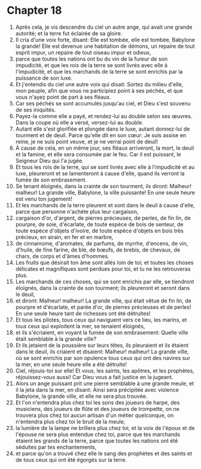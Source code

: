 # Chapter 18

1. Après cela, je vis descendre du ciel un autre ange, qui avait une grande autorité; et la terre fut éclairée de sa gloire.
2. Il cria d'une voix forte, disant: Elle est tombée, elle est tombée, Babylone la grande! Elle est devenue une habitation de démons, un repaire de tout esprit impur, un repaire de tout oiseau impur et odieux,
3. parce que toutes les nations ont bu du vin de la fureur de son impudicité, et que les rois de la terre se sont livrés avec elle à l'impudicité, et que les marchands de la terre se sont enrichis par la puissance de son luxe.
4. Et j'entendis du ciel une autre voix qui disait: Sortez du milieu d'elle, mon peuple, afin que vous ne participiez point à ses péchés, et que vous n'ayez point de part à ses fléaux.
5. Car ses péchés se sont accumulés jusqu'au ciel, et Dieu s'est souvenu de ses iniquités.
6. Payez-la comme elle a payé, et rendez-lui au double selon ses œuvres. Dans la coupe où elle a versé, versez-lui au double.
7. Autant elle s'est glorifiée et plongée dans le luxe, autant donnez-lui de tourment et de deuil. Parce qu'elle dit en son cœur: Je suis assise en reine, je ne suis point veuve, et je ne verrai point de deuil!
8. À cause de cela, en un même jour, ses fléaux arriveront, la mort, le deuil et la famine, et elle sera consumée par le feu. Car il est puissant, le Seigneur Dieu qui l'a jugée.
9. Et tous les rois de la terre, qui se sont livrés avec elle à l'impudicité et au luxe, pleureront et se lamenteront à cause d'elle, quand ils verront la fumée de son embrasement.
10. Se tenant éloignés, dans la crainte de son tourment, ils diront: Malheur! malheur! La grande ville, Babylone, la ville puissante! En une seule heure est venu ton jugement!
11. Et les marchands de la terre pleurent et sont dans le deuil à cause d'elle, parce que personne n'achète plus leur cargaison,
12. cargaison d'or, d'argent, de pierres précieuses, de perles, de fin lin, de pourpre, de soie, d'écarlate, de toute espèce de bois de senteur, de toute espèce d'objets d'ivoire, de toute espèce d'objets en bois très précieux, en airain, en fer et en marbre,
13. de cinnamome, d'aromates, de parfums, de myrrhe, d'encens, de vin, d'huile, de fine farine, de blé, de bœufs, de brebis, de chevaux, de chars, de corps et d'âmes d'hommes.
14. Les fruits que désirait ton âme sont allés loin de toi; et toutes les choses délicates et magnifiques sont perdues pour toi, et tu ne les retrouveras plus.
15. Les marchands de ces choses, qui se sont enrichis par elle, se tiendront éloignés, dans la crainte de son tourment; ils pleureront et seront dans le deuil,
16. et diront: Malheur! malheur! La grande ville, qui était vêtue de fin lin, de pourpre et d'écarlate, et parée d'or, de pierres précieuses et de perles! En une seule heure tant de richesses ont été détruites!
17. Et tous les pilotes, tous ceux qui naviguent vers ce lieu, les marins, et tous ceux qui exploitent la mer, se tenaient éloignés,
18. et ils s'écriaient, en voyant la fumée de son embrasement: Quelle ville était semblable à la grande ville?
19. Et ils jetaient de la poussière sur leurs têtes, ils pleuraient et ils étaient dans le deuil, ils criaient et disaient: Malheur! malheur! La grande ville, où se sont enrichis par son opulence tous ceux qui ont des navires sur la mer, en une seule heure elle a été détruite!
20. Ciel, réjouis-toi sur elle! Et vous, les saints, les apôtres, et les prophètes, réjouissez-vous aussi! Car Dieu vous a fait justice en la jugeant.
21. Alors un ange puissant prit une pierre semblable à une grande meule, et il la jeta dans la mer, en disant: Ainsi sera précipitée avec violence Babylone, la grande ville, et elle ne sera plus trouvée.
22. Et l'on n'entendra plus chez toi les sons des joueurs de harpe, des musiciens, des joueurs de flûte et des joueurs de trompette, on ne trouvera plus chez toi aucun artisan d'un métier quelconque, on n'entendra plus chez toi le bruit de la meule,
23. la lumière de la lampe ne brillera plus chez toi, et la voix de l'époux et de l'épouse ne sera plus entendue chez toi, parce que tes marchands étaient les grands de la terre, parce que toutes les nations ont été séduites par tes enchantements,
24. et parce qu'on a trouvé chez elle le sang des prophètes et des saints et de tous ceux qui ont été égorgés sur la terre.

